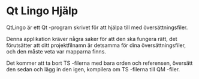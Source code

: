 # Qt Lingo Hjälp

QtLingo är ett Qt -program skrivet för att hjälpa till med översättningsfiler.

Denna applikation kräver några saker för att den ska fungera rätt,
det förutsätter att ditt projektfilnamn är detsamma för dina översättningsfiler,
och den måste veta var mapparna finns.

Det kommer att ta bort TS -filerna med bara orden och referensen,
översätt den sedan och lägg in den igen, kompilera om TS -filerna till QM -filer.